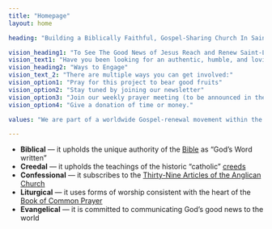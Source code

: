 ```yaml
---
title: "Homepage"
layout: home

heading: "Building a Biblically Faithful, Gospel-Sharing Church In Saint-Lazare"

vision_heading1: "To See The Good News of Jesus Reach and Renew Saint-Lazare."
vision_text1: "Have you been looking for an authentic, humble, and loving Christian fellowship close to home where you can grow in your faith, connect with a diverse group of God’s people, and reach out to the community in meaningful ways? For months, a small group of local Christians have been praying for the Holy Spirit to be poured out on Saint-Lazare, Hudson, and Rigaud. We believe God is answering these prayers!"
vision_heading2: "Ways to Engage"
vision_text_2: "There are multiple ways you can get involved:"
vision_option1: "Pray for this project to bear good fruits"
vision_option2: "Stay tuned by joining our newsletter"
vision_option3: "Join our weekly prayer meeting (to be announced in the newsletter)"
vision_option4: "Give a donation of time or money."

values: "We are part of a worldwide Gospel-renewal movement within the Anglican communion. Anglican worship is designed to saturate people in the truth and implications of the good news of Jesus’ life, death, and resurrection. Our sincere hope is to make disciples of Jesus who’s lives flow out of a deep, heart-felt conviction of Jesus’ sacrificial love and sovereign lordship, walking in the fruits and renewal of the Holy Spirit, to the glory and pleasure of God the Father."

---
```

- **Biblical** — it upholds the unique authority of the [Bible](https://www.bible.com) as “God’s Word written”  
- **Creedal** — it upholds the teachings of the historic “catholic” [creeds](https://www.churchofengland.org/our-faith/what-we-believe/apostles-creed)
- **Confessional** — it subscribes to the [Thirty-Nine Articles of the Anglican Church](https://www.churchofengland.org/prayer-and-worship/join-us-service-daily-prayer)
- **Liturgical** — it uses forms of worship consistent with the heart of the [Book of Common Prayer](https://www.churchofengland.org/prayer-and-worship/worship-texts-and-resources/book-common-prayer)
- **Evangelical** — it is committed to communicating God’s good news to the world